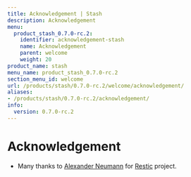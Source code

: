 ```yaml
---
title: Acknowledgement | Stash
description: Acknowledgement
menu:
  product_stash_0.7.0-rc.2:
    identifier: acknowledgement-stash
    name: Acknowledgement
    parent: welcome
    weight: 20
product_name: stash
menu_name: product_stash_0.7.0-rc.2
section_menu_id: welcome
url: /products/stash/0.7.0-rc.2/welcome/acknowledgement/
aliases:
- /products/stash/0.7.0-rc.2/acknowledgement/
info:
  version: 0.7.0-rc.2
---
```


# Acknowledgement
 - Many thanks to [Alexander Neumann](https://github.com/fd0) for [Restic](https://restic.net) project.
